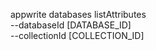 appwrite databases listAttributes \
        --databaseId [DATABASE_ID] \
        --collectionId [COLLECTION_ID]

